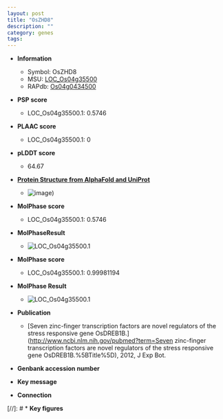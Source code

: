```yaml
---
layout: post
title: "OsZHD8"
description: ""
category: genes
tags: 
---
```


* **Information**  
    + Symbol: OsZHD8  
    + MSU: [LOC_Os04g35500](http://rice.plantbiology.msu.edu/cgi-bin/ORF_infopage.cgi?orf=LOC_Os04g35500)  
    + RAPdb: [Os04g0434500](http://rapdb.dna.affrc.go.jp/viewer/gbrowse_details/irgsp1?name=Os04g0434500)  

* **PSP score**  
    + LOC_Os04g35500.1: 0.5746 

* **PLAAC score**  
    + LOC_Os04g35500.1: 0 

* **pLDDT score**
    + 64.67

* **[Protein Structure from AlphaFold and UniProt](https://www.uniprot.org/uniprotkb/Q7X7N3/entry#structure)**
    + ![image](https://ricepsp.github.io/images/Q7/AF-Q7X7N3-F1.png))

* **MolPhase score**
    + LOC_Os04g35500.1: 0.5746

* **MolPhaseResult**
    + ![LOC_Os04g35500.1](https://ricepsp.github.io/pictures/LOC_Os04g/LOC_Os04g35500.1.png)

* **MolPhase score**
    + LOC_Os04g35500.1: 0.99981194

* **MolPhase Result**
    + ![LOC_Os04g35500.1](https://304243504.github.io/Pictures/LOC_Os04g/LOC_Os04g35500.1.png)

* **Publication**  
    + [Seven zinc-finger transcription factors are novel regulators of the stress responsive gene OsDREB1B.](http://www.ncbi.nlm.nih.gov/pubmed?term=Seven zinc-finger transcription factors are novel regulators of the stress responsive gene OsDREB1B.%5BTitle%5D), 2012, J Exp Bot.

* **Genbank accession number**  

* **Key message**  

* **Connection**  

[//]: # * **Key figures**  


